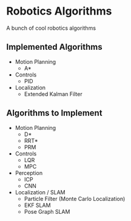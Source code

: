 # Robotics Algorithms
A bunch of cool robotics algorithms
## Implemented Algorithms
- Motion Planning
  - A*
- Controls
  - PID
- Localization
  - Extended Kalman Filter
## Algorithms to Implement
- Motion Planning
  - D*
  - RRT*
  - PRM
- Controls
  - LQR
  - MPC
- Perception
  - ICP
  - CNN
- Localization / SLAM
  - Particle Filter (Monte Carlo Localization)
  - EKF SLAM
  - Pose Graph SLAM
